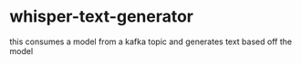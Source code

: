 # whisper-text-generator
this consumes a model from a kafka topic and generates text based off the model
